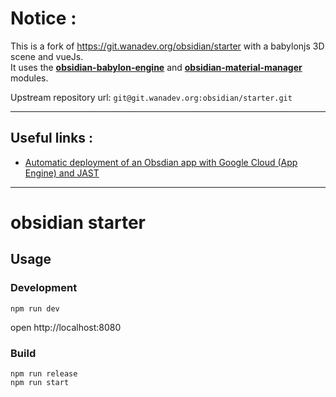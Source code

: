 # Notice :

This is a fork of https://git.wanadev.org/obsidian/starter with a babylonjs 3D scene and vueJs.  
It uses the **[obsidian-babylon-engine](https://git.wanadev.org/obsidian/obsidian-engine-babylonjs)** and **[obsidian-material-manager](https://git.wanadev.org/ldemicheli/obsidian-material-manager)** modules.

Upstream repository url: `git@git.wanadev.org:obsidian/starter.git`

---

## Useful links :

* [Automatic deployment of an Obsdian app with Google Cloud (App Engine) and JAST](https://git.wanadev.org/obsidian/starter/wikis/D%C3%A9ploiement-Google-Cloud)

---

# obsidian starter

## Usage

### Development

```
npm run dev
```
open http://localhost:8080

### Build

```
npm run release
npm run start
```
